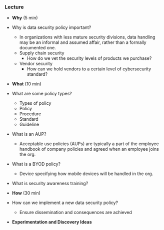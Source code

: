 ### Lecture

- **Why** (5 min)
- Why is data security policy important?
  - In organizations with less mature security divisions, data handling may be an informal and assumed affair, rather than a formally documented one.
  - Supply chain security
    - How do we vet the security levels of products we purchase?
  - Vendor security
    - How can we hold vendors to a certain level of cybersecurity standard?

- **What** (10 min)
- What are some policy types?
  - Types of policy
  - Policy
  - Procedure
  - Standard
  - Guideline
- What is an AUP?
  - Acceptable use policies (AUPs) are typically a part of the employee handbook of company policies and agreed when an employee joins the org.
- What is a BYOD policy?
  - Device specifying how mobile devices will be handled in the org.
- What is security awareness training?

- **How** (30 min)
- How can we implement a new data security policy?
  - Ensure dissemination and consequences are achieved

- **Experimentation and Discovery Ideas**



